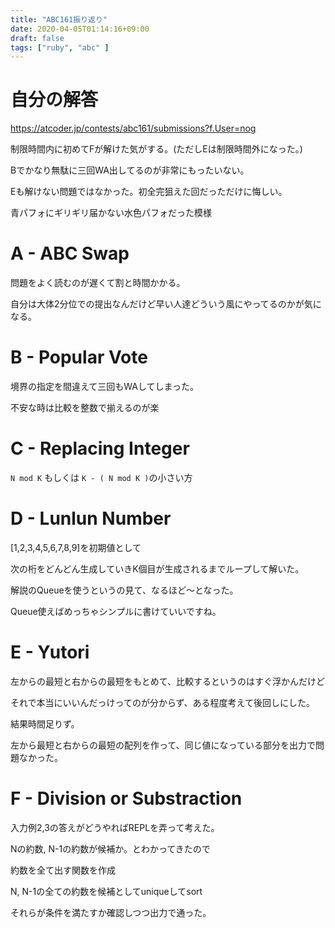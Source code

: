 ```yaml
---
title: "ABC161振り返り"
date: 2020-04-05T01:14:16+09:00
draft: false
tags: ["ruby", "abc" ]
---
```


# 自分の解答

https://atcoder.jp/contests/abc161/submissions?f.User=nog

制限時間内に初めてFが解けた気がする。(ただしEは制限時間外になった。)

Bでかなり無駄に三回WA出してるのが非常にもったいない。

Eも解けない問題ではなかった。初全完狙えた回だっただけに悔しい。

青パフォにギリギリ届かない水色パフォだった模様

# A - ABC Swap
問題をよく読むのが遅くて割と時間かかる。

自分は大体2分位での提出なんだけど早い人達どういう風にやってるのかが気になる。

# B - Popular Vote
境界の指定を間違えて三回もWAしてしまった。

不安な時は比較を整数で揃えるのが楽

# C - Replacing Integer
`N mod K` もしくは `K - ( N mod K )`の小さい方

# D - Lunlun Number
[1,2,3,4,5,6,7,8,9]を初期値として

次の桁をどんどん生成していきK個目が生成されるまでループして解いた。

解説のQueueを使うというの見て、なるほど〜となった。

Queue使えばめっちゃシンプルに書けていいですね。

# E - Yutori
左からの最短と右からの最短をもとめて、比較するというのはすぐ浮かんだけど

それで本当にいいんだっけってのが分からず、ある程度考えて後回しにした。

結果時間足りず。

左から最短と右からの最短の配列を作って、同じ値になっている部分を出力で問題なかった。

# F - Division or Substraction
入力例2,3の答えがどうやればREPLを弄って考えた。

Nの約数, N-1の約数が候補か。とわかってきたので

約数を全て出す関数を作成

N, N-1の全ての約数を候補としてuniqueしてsort

それらが条件を満たすか確認しつつ出力で通った。